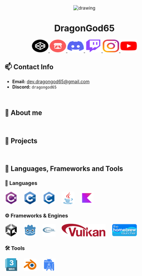 <!-- Will be Replaced in the Future with a Banner -->
<p align="center"><img src="assets/elfilin_artwork.png" alt="drawing" width="200" align="center"/></p>
<h1 align="center">DragonGod65</h1>

<!-- Links need to be changed to appear better -->
<div align="center">
    <a href="https://codepen.io/DragonGod65">
        <img src="assets/icons/codepen.svg" width="52" height="40" alt="Codepen Logo" />
    </a>
    <a href="https://dragongod65.itch.io">
        <img src="assets/icons/itch-io.svg" width="52" height="40" alt="Itch.io Logo"/>
    </a>
    <a href="https://www.youtube.com/watch?v=dQw4w9WgXcQ">
        <img src="assets/icons/discord.svg" width="52" height="40" alt="Discord Logo"/>
    </a>
    <a href="https://www.twitch.tv/dragongod6556">
        <img src="assets/icons/twitch.svg" width="52" height="40" alt="Twitch Logo"/>
    </a>
    <a href="https://www.instagram.com/dev.dragongod65">
        <img src="assets/icons/instagram.svg" width="52" height="40" alt="Instagram Logo"/>
    </a>
    <a href="https://www.youtube.com/watch?v=dQw4w9WgXcQ">
        <img src="assets/icons/youtube.svg" width="52" height="40" alt="Youtube Logo"/>
    </a>
</div>


## 📫 Contact Info
- **Email:** [dev.dragongod65@gmail.com](mailto:dev.dragongod65@gmail.com)
- **Discord:** `dragongod65`
<br>

## 👋 About me
<p align="left">
  <!--✨ Creating bugs since ...<br>
  📚 I'm currently learning ...<br>
  🎯 Goals: ...<br>
  🎲 Fun fact: ...-->
</p>
<br>

<!-- Relevant Projects & Works-->
## 💼 Projects

<br>

<!-- Tools etc -->
## 📓 Languages, Frameworks and Tools
### 📜 Languages
<div align="left">
    <img src="assets/devicons/languages/csharp-original.svg" height="40" alt="C# Logo"/>
    <img width="12" />
    <img src="assets/devicons/languages/cplusplus-original.svg" height="40" alt="C++ Logo"/>
    <img width="12" />
    <img src="assets/devicons/languages/c-original.svg" height="40" alt="C Logo"/>
    <img width="12" />
    <img src="assets/devicons/languages/java-original.svg" height="40" alt="Java Logo"/>
    <img width="12" />
    <img src="assets/devicons/languages/kotlin-original.svg" height="40" alt="Kotlin Logo"/>
</div>

### ⚙️ Frameworks & Engines
<div align="left">
    <img src="assets/devicons/frames/unity-original.svg" height="40" alt="Unity Logo"/>
    <img width="12" />
    <!--
    <img src="assets/devicons/frames/unrealengine-original-wordmark.svg" height="40" alt="Unreal Engine Logo"/>
    <img width="12" />
    -->
    <img src="assets/devicons/frames/godot-original.svg" height="40" alt="Godot Logo"/>
    <img width="12" />
    <img src="assets/devicons/frames/opengl-plain.svg" height="40" alt="OpenGL Logo"/>
    <img width="12" />
    <img src="assets/devicons/frames/vulkan.svg" height="40" alt="Vulkan Logo"/>
    <img width="12" />
    <img src="assets/devicons/frames/hblauncher-loader-banner.png" height="40" alt="Homebrew Logo"/>
</div>

### 🛠️ Tools
<div align="left">
    <img src="assets/devicons/tools/threedsmax-original.svg" height="40" alt="3ds Max Logo"/>
    <img width="12" />
    <img src="assets/devicons/tools/blender-original.svg" height="40" alt="Blender Logo"/>
    <img width="12" />
    <img src="assets/devicons/tools/androidstudio-plain.svg" height="40" alt="Android Studio Logo"/>
</div>

